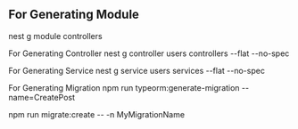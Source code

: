  ## For Generating Module
 nest g module controllers

 For Generating Controller
nest g controller users controllers --flat --no-spec

For Generating Service
nest g service users services --flat --no-spec

For Generating Migration
npm run typeorm:generate-migration --name=CreatePost

npm run migrate:create -- -n MyMigrationName
